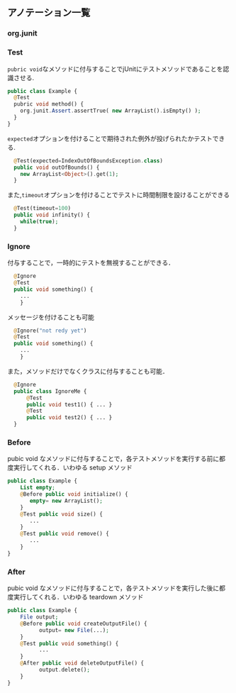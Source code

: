 ## アノテーション一覧

### org.junit

### Test

`pubric void`なメソッドに付与することでjUnitにテストメソッドであることを認識させる.  
```php
public class Example {
  @Test
  pubric void method() {
    org.junit.Assert.assertTrue( new ArrayList().isEmpty() );
  }
}  
```
`expected`オプションを付けることで期待された例外が投げられたかテストできる.
```php
  @Test(expected=IndexOutOfBoundsException.class)
  public void outOfBounds() {
    new ArrayList<Object>().get(1);
  }
```
また,`timeout`オプションを付けることでテストに時間制限を設けることができる
```php
  @Test(timeout=100)
  public void infinity() {
    while(true);
  }
```

### Ignore

付与することで，一時的にテストを無視することができる．
```php
  @Ignore
  @Test
  public void something() {
    ...
    }
```

メッセージを付けることも可能
```php
  @Ignore("not redy yet")
  @Test
  public void something() {
    ...
    }
```
また，メソッドだけでなくクラスに付与することも可能．
```php
  @Ignore
  public class IgnoreMe {
      @Test
      public void test1() { ... }
      @Test
      public void test2() { ... }
  }

```
### Before
pubic void なメソッドに付与することで，各テストメソッドを実行する前に都度実行してくれる．いわゆる setup メソッド
```php
public class Example {
    List empty;
    @Before public void initialize() {
       empty= new ArrayList();
    }
    @Test public void size() {
       ...
    }
    @Test public void remove() {
       ...
    }
}
```
### After
pubic void なメソッドに付与することで，各テストメソッドを実行した後に都度実行してくれる．いわゆる teardown メソッド
```php
public class Example {
    File output;
    @Before public void createOutputFile() {
          output= new File(...);
    }
    @Test public void something() {
          ...
    }
    @After public void deleteOutputFile() {
          output.delete();
    }
}
```
